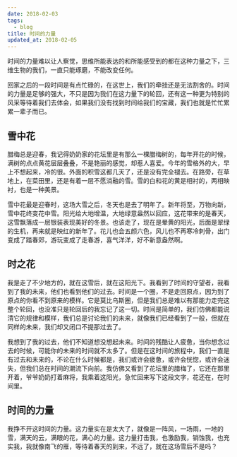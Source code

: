 ```yaml
---
date: 2018-02-03
tags:
  - blog
title: 时间的力量
updated_at: 2018-02-05
---
```


时间的力量难以让人察觉，思维所能表达的和所能感受到的都在这种力量之下，三维生物的我们，一直只能琢磨，不能改变任何。

<!--more-->

回家之后的一段时间是有点忙碌的，在这世上，我们的牵挂还是无法割舍的。时间的力量是足够的强大，不只是因为我们在这力量下的轮回，还有这一种更为特别的风采等待着我们去体会，如果我们没有找到时间给我们的宝藏，我们也就是忙忙累累一辈子而已。

## 雪中花

腊梅总是迎春，我记得奶奶家的花坛里是有那么一棵腊梅树的，每年开花的时候，满树的点点黄花层层叠叠，不是艳丽的感觉，却惹人喜爱。今年的雪格外的大，早上不想起来，冷的很。外面的积雪这都几天了，还是没有完全褪去。在路旁，在草地上，在菜田里，还是有着一层不愿消融的雪。雪的白和花的黄是相衬的，两相映衬，也是一种美景。

雪中花最是迎春时，这场大雪之后，冬天也是去了明年了。新年将至，万物向新，雪中花终变花中雪。阳光给大地增温，大地绿意盎然以回应，这花带来的是春天，这雪飘落成一层银装表现美好的冬景。也该走了，现在是晕黄的阳光，后面是翠绿的生机，再来就是映红的新年了。花儿也会五颜六色，风儿也不再寒冷刺骨，出门变成了踏春郊，游玩变成了走春游，喜气洋洋，好不新意盎然啊。

## 时之花

我是走了不少地方的，就在这雪后，就在这阳光下。我看到了时间的守望者，我看到了我的未来，他们也看到他们的过去。时间是一个圈，不是走回原点，因为到了原点的你看不到原来的模样。它是莫比乌斯圈，但是我们总是难以有那能力走完这整个轮回，也没准只是轮回后的我忘记了这一切。时间是简单的，我们仿佛都能说清它的规律和模样，我们总是讨论我们的未来，就像我们已经看到了一般，但就在同样的未来，我们却又闭口不提那过去了。

我想到了我的过去，他们不知道想没想起未来。时间的残酷让人疲惫，当你想念过去的时候，可能你的未来的时间就不太多了。但是在这时间的旅程中，我们一直是有过去和未来的，不论在什么时候都是，我们或许会疲惫，或许会恍惚，或许会迷失，但我们总在时间的潮流下向前。我仿佛又看到了花坛里的腊梅了，它还在那里开着，爷爷奶奶打着麻将，我乘着这阳光，急忙回来写下这段文字，花还在，在时间里。

## 时间的力量

我挣不开这时间的力量。这力量实在是太大了，就像是一阵风，一场雨，一地的雪，满天的云，满眼的花，满心的力量。这力量打击我，也激励我，销蚀我，也充实我，我就像南飞的雁，等待着春天的到来，不远了，就在这场雪后不是吗？
